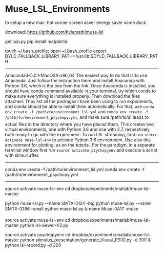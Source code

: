 # Muse_LSL_Environments


to setup a new mac:
hot corner
screen saver
energy saver
name
dock 


download:
https://github.com/kylemath/muse-lsl

get-pip.py
pip install matplotlib

touch ~/.bash_profile; open ~/.bash_profile
export DYLD_FALLBACK_LIBRARY_PATH=/usr/lib:$DYLD_FALLBACK_LIBRARY_PATH 

----
Anaconda3-5.0.1-MacOSX-x86_64
The easiest way to do that is to use Anaconda. Just follow the instruction there and install Anaconda with Python 3.6, which is the one from the link.
Once Anaconda is installed, you should have conda command available in your terminal, try which conda to make sure everything is installed properly.
Then download the files attached. They list all the packages I have been using to run experiments, and conda should be able to install them automatically. For that, use `conda env create -f /path/to/environment_lsl.yml` and `conda env create -f /path/to/environment_psychopy.yml`, and make sure /path/to/â¦ leads to actual files in the directory where you have placed them. 
This creates two virtual environments, one with Python 3.6 and one with 2.7, respectively, both ready to go with the experiment. To run LSL streaming, first run `source activate muse-lsl-env` to activate Python 3.6 environment. Use also this environment for plotting, as on the tutorial. For the paradigm, in a separate terminal window first run `source activate psychopyenv` and execute a script with stimuli after. 

---

conda env create -f /path/to/environment_lsl.yml
conda env create -f /path/to/environment_psychopy.yml



---

source activate muse-lsl-env
cd dropbox/experiments/matlab/muse-lsl-master

python muse-lsl.py --name SMTX-0124
-big
python muse-lsl.py --name SMTX-0386
-small
python muse-lsl.py â-name Muse-0A17
-muse

source activate muse-lsl-env
cd dropbox/experiments/matlab/muse-lsl-master
python lsl-viewer-V2.py


source activate psychopyenv
cd dropbox/experiments/matlab/muse-lsl-master
python stimulus_presentation/generate_Visual_P300.py -d 300 & python lsl-record.py -d 300


